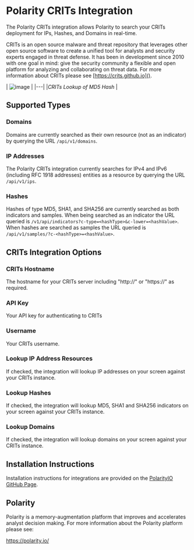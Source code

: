 # Polarity CRITs Integration 

The Polarity CRITs integration allows Polarity to search your CRITs deployment for IPs, Hashes, and Domains in real-time.


CRITs is an open source malware and threat repository that leverages other open source software to create a unified tool for analysts and security experts engaged in threat defense. It has been in development since 2010 with one goal in mind: give the security community a flexible and open platform for analyzing and collaborating on threat data. For more information about CRITs please see [https://crits.github.io]().


| ![image](https://cloud.githubusercontent.com/assets/306319/24310755/86b712d2-10a7-11e7-8469-9c69184f450b.png)
 |
|---|
|*CRITs Lookup of MD5 Hash* |

## Supported Types

### Domains

Domains are currently searched as their own resource (not as an indicator) by querying the URL `/api/v1/domains`.

### IP Addresses

The Polarity CRITs integration currently searches for IPv4 and IPv6 (including RFC 1918 addresses) entities as a resource by querying the URL `/api/v1/ips`.  

### Hashes

Hashes of type MD5, SHA1, and SHA256 are currently searched as both indicators and samples.   When being searched as an indicator the URL queried is `/v1/api/indicators?c-type=<hashType>&c-lower=<hashValue>`.  When hashes are searched as samples the URL queried is `/api/v1/samples/?c-<hashType>=<hashValue>`.  

## CRITs Integration Options

### CRITs Hostname

The hostname for your CRITs server including "http://" or "https://" as required.

### API Key

Your API key for authenticating to CRITs

### Username

Your CRITs username.

### Lookup IP Address Resources

If checked, the integration will lookup IP addresses on your screen against your CRITs instance.

### Lookup Hashes

If checked, the integration will lookup MD5, SHA1 and SHA256 indicators on your screen against your CRITs instance.

### Lookup Domains

If checked, the integration will lookup domains on your screen against your CRITs instance.

## Installation Instructions

Installation instructions for integrations are provided on the [PolarityIO GitHub Page](https://polarityio.github.io/).
## Polarity

Polarity is a memory-augmentation platform that improves and accelerates analyst decision making.  For more information about the Polarity platform please see: 

https://polarity.io/
